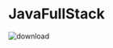 # JavaFullStack
![download](https://github.com/user-attachments/assets/4178fe0d-65bf-47f8-aa17-62d2f3ea6259)
